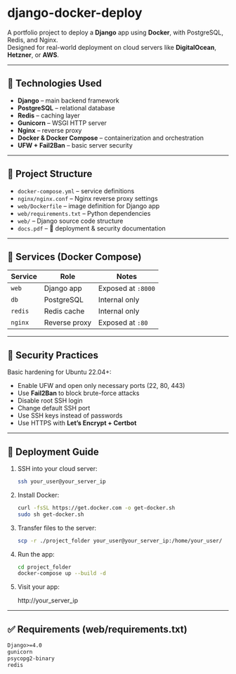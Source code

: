 # django-docker-deploy

A portfolio project to deploy a **Django** app using **Docker**, with PostgreSQL, Redis, and Nginx.  
Designed for real-world deployment on cloud servers like **DigitalOcean**, **Hetzner**, or **AWS**.

---

## 🔧 Technologies Used

- **Django** – main backend framework  
- **PostgreSQL** – relational database  
- **Redis** – caching layer  
- **Gunicorn** – WSGI HTTP server  
- **Nginx** – reverse proxy  
- **Docker & Docker Compose** – containerization and orchestration  
- **UFW + Fail2Ban** – basic server security  

---

## 📁 Project Structure

- `docker-compose.yml` – service definitions  
- `nginx/nginx.conf` – Nginx reverse proxy settings  
- `web/Dockerfile` – image definition for Django app  
- `web/requirements.txt` – Python dependencies  
- `web/` – Django source code structure  
- `docs.pdf` – 📄 deployment & security documentation  

---

## 🐳 Services (Docker Compose)

| Service  | Role             | Notes                     |
|----------|------------------|---------------------------|
| `web`    | Django app       | Exposed at `:8000`        |
| `db`     | PostgreSQL       | Internal only             |
| `redis`  | Redis cache      | Internal only             |
| `nginx`  | Reverse proxy    | Exposed at `:80`          |

---

## 🔐 Security Practices

Basic hardening for Ubuntu 22.04+:

- Enable UFW and open only necessary ports (22, 80, 443)  
- Use **Fail2Ban** to block brute-force attacks  
- Disable root SSH login  
- Change default SSH port  
- Use SSH keys instead of passwords  
- Use HTTPS with **Let’s Encrypt + Certbot**

---

## 🚀 Deployment Guide

1. SSH into your cloud server:

    ```bash
    ssh your_user@your_server_ip
    ```

2. Install Docker:

    ```bash
    curl -fsSL https://get.docker.com -o get-docker.sh
    sudo sh get-docker.sh
    ```

3. Transfer files to the server:

    ```bash
    scp -r ./project_folder your_user@your_server_ip:/home/your_user/
    ```

4. Run the app:

    ```bash
    cd project_folder
    docker-compose up --build -d
    ```

5. Visit your app:

    http://your_server_ip

---

## ✅ Requirements (web/requirements.txt)

```txt
Django>=4.0
gunicorn
psycopg2-binary
redis
